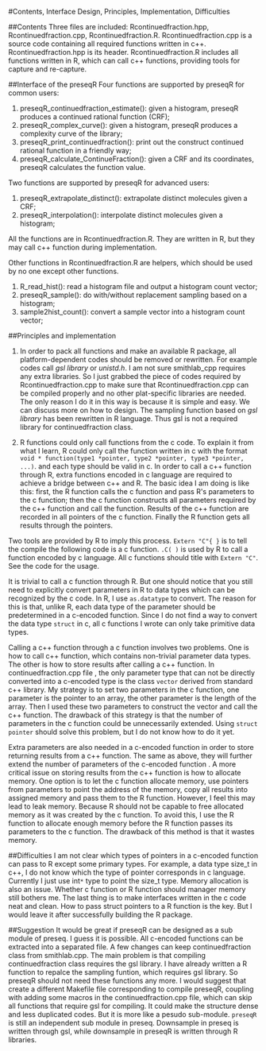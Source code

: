#Contents, Interface Design, Principles, Implementation,  Difficulties

##Contents
Three files are included: Rcontinuedfraction.hpp, Rcontinuedfraction.cpp, 
Rcontinuedfraction.R. Rcontinuedfraction.cpp is a source code containing 
all required functions written in c++. Rcontinuedfraction.hpp is its 
header. Rcontinuedfraction.R includes all functions written in R, which 
can call c++ functions, providing tools for capture and re-capture.

##Interface of the preseqR
Four functions are supported by preseqR for common users:

  1.  preseqR_continuedfraction_estimate(): given a histogram, preseqR produces 
	  a continued rational function (CRF);
  2.  preseqR_complex_curve(): given a histogram, preseqR produces a complexity 
      curve of the library;
  3.  preseqR_print_continuedfraction(): print out the construct continued 
	  rational function in a friendly way;
  4.  preseqR_calculate_ContinueFraction(): given a CRF and its coordinates, 
      preseqR calculates the function value.

Two functions are supported by preseqR for advanced users:

  1.  preseqR_extrapolate_distinct(): extrapolate distinct molecules given a CRF;
  2.  preseqR_interpolation(): interpolate distinct molecules given a histogram;

All the functions are in Rcontinuedfraction.R. They are written in R, but they 
may call c++ function during implementation.

Other functions in Rcontinuedfraction.R are helpers, which should be used by no 
one except other functions.

  1.  R_read_hist(): read a histogram file and output a histogram count vector;
  2.  preseqR_sample(): do with/without replacement sampling based on a histogram;
  3.  sample2hist_count(): convert a sample vector into a histogram count vector;

##Principles and implementation
1. In order to pack all functions and make an available R package, all 
platform-dependent codes should be removed or rewritten. For example codes call 
*gsl library* or *unistd.h*. I am not sure smithlab_cpp requires any extra 
libraries. So I just grabbed the piece of codes required by 
Rcontinuedfraction.cpp to make sure that Rcontinuedfraction.cpp can be compiled 
properly and no other plat-specific libraries are needed. The only reason I do 
it in this way is because it is simple and easy. We can discuss more on how to 
design. The sampling function based on *gsl library* has been rewritten in R 
language. Thus gsl is not a required library for continuedfraction class.

2. R functions could only call functions from the c code. To explain it from 
what I learn, R could only call the function written in c with the format 
```void * function(type1 *pointer, type2 *pointer, type3 *pointer, ...)```. 
and each type should be valid in c. In order to call a c++ function through R, 
extra functions encoded in c language are required to achieve a bridge between
c++ and R. The basic idea I am doing is like this: first, the R function calls
the c function and pass R's parameters to the c function; then the c function 
constructs all parameters required by the c++ function and call the function. 
Results of the c++ function are recorded in all pointers of the c function. 
Finally the R function gets all results through the pointers. 

Two tools are provided by R to imply this process. ```Extern "C"{ }``` is to
tell the compile the following code is a c function. ```.C( )``` is used by R
to call a function encoded by c language. All c functions should title with 
```Extern "C"```. See the code for the usage. 

It is trivial to call a c function through R. But one should notice that you 
still need to explicitly convert parameters in R to data types which can be 
recognized by the c code. In R, I use ```as.datatype``` to convert. The reason
for this is that, unlike R, each data type of the parameter should be 
predetermined in a c-encoded function. Since I do not find a way to convert 
the data type ```struct``` in c, all c functions I wrote can only take 
primitive data types.

Calling a c++ function through a c function involves two problems. One is how to
call c++ function, which contains non-trivial parameter data types. The other is
how to store results after calling a c++ function. In continuedfraction.cpp file
, the only parameter type that can not be directly converted into a c-encoded 
type is the class ```vector``` derived from standard c++ library. My strategy is 
to set two parameters in the c function, one parameter is the pointer to an 
array, the other parameter is the length of the array. Then I used these two 
parameters to construct the vector and call the c++ function. The drawback of 
this strategy is that the number of parameters in the c function could be 
unnecessarily extended. Using ```struct pointer``` should solve this problem, but
I do not know how to do it yet. 

Extra parameters are also needed in a c-encoded function in order to store 
returning results from a c++ function. The same as above, they will further 
extend the number of parameters of the c-encoded function . A more critical 
issue on storing results from the c++ function is how to allocate memory. One
option is to let the c function allocate memory, use pointers from parameters to
point the address of the memory, copy all results into assigned memory and pass
them to the R function. However, I feel this may lead to leak memory. Because R
should not be capable to free allocated memory as it was created by the c 
function. To avoid this, I use the R function to allocate enough memory before 
the R function passes its parameters to the c function. The drawback of this 
method is that it wastes memory.

##Difficulties
I am not clear which types of pointers in a c-encoded function can pass to R 
except some primary types. For example, a data type size_t in c++, I do not know
which the type of pointer corresponds in c language. Currently I just use int`*`
type to point the size_t type. Memory allocation is also an issue. Whether c 
function or R function should manager memory still bothers me. The last thing is
to make interfaces written in the c code neat and clean. How to pass struct 
pointers to a R function is the key. But I would leave it after successfully
building the R package. 

##Suggestion
It would be great if preseqR can be designed as a sub module of preseq. I guess 
it is possible. All c-encoded functions can be extracted into a separated file. 
A few changes can keep continuedfraction class from smithlab.cpp. The main 
problem is that compiling continuedfraction class requires the gsl library. I
have already written a R function to repalce the sampling funtion, which 
requires gsl library. So preseqR should not need these functions any more. I 
would suggest that create a different Makefile file corresponding to compile 
preseqR, coupling with adding some macros in the continuedfraction.cpp file, 
which can skip all functions that require gsl for compiling. It could make the 
structure dense and less duplicated codes. But it is more like a pesudo 
sub-module. ```preseqR``` is still an independent sub module in preseq. 
Downsample in preseq is written through gsl, while downsample in preseqR is 
written through R libraries. 
